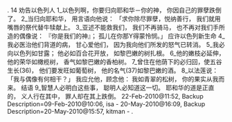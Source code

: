 . 14 
劝告以色列人 
1_以色列啊，你要归向耶和华－你的神， 
你因自己的罪孽跌倒了。 
2_当归向耶和华， 
用言语向他说： 
「求你除尽罪孽，悦纳善行， 
我们就用嘴唇的祭代替牛犊献上。 
3_亚述不能救我们， 
我们不再骑马， 
也不再对我们手所造的偶像说： 
『你是我们的神』； 
孤儿在你那Y得蒙怜悯。」 
应许以色列新生命 
4_我必医治他们背道的病， 
甘心爱他们， 
因为我向他们所发的怒气已转消。 
5_我必向以色列如甘露； 
他必如百合花开放， 
如黎巴嫩的树扎根。 
6_他的嫩枝必延伸， 
他的荣华如橄榄树， 
香气如黎巴嫩的香柏树。 
7_曾住在他荫下的必归回，使五谷生长(36)， 
他们要发旺如葡萄树， 
他的名气(37)如黎巴嫩的酒。 
8_以法莲说： 
「我与偶像有何相干？」 
我应允他，顾念他： 
我如青翠的松树， 
你的果实从我而来。 
结语 
9_智慧人必明白这些事， 
聪明人必知道这一切。 
耶和华的道是正直的， 
义人行在其中， 
罪人却在其上跌倒。 
22-Feb-2010@11:52, Backup Description=09-Feb-2010@10:06, isa - 
20-May-2010@16:09, Backup Description=20-May-2010@15:57, kitman - 
 .